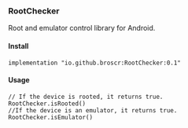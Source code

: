 ### RootChecker
Root and emulator control library for Android.

#### Install
```code
implementation "io.github.broscr:RootChecker:0.1"
```

#### Usage
```code
// If the device is rooted, it returns true. 
RootChecker.isRooted()
//If the device is an emulator, it returns true. 
RootChecker.isEmulator() 
```
